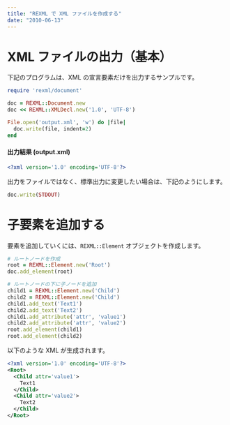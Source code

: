 ```yaml
---
title: "REXML で XML ファイルを作成する"
date: "2010-06-13"
---
```


XML ファイルの出力（基本）
====

下記のプログラムは、XML の宣言要素だけを出力するサンプルです。

```ruby
require 'rexml/document'

doc = REXML::Document.new
doc << REXML::XMLDecl.new('1.0', 'UTF-8')

File.open('output.xml', 'w') do |file|
  doc.write(file, indent=2)
end
```

#### 出力結果 (output.xml)
```xml
<?xml version='1.0' encoding='UTF-8'?>
```

出力をファイルではなく、標準出力に変更したい場合は、下記のようにします。

```ruby
doc.write(STDOUT)
```


子要素を追加する
====

要素を追加していくには、`REXML::Element` オブジェクトを作成します。

```ruby
# ルートノードを作成
root = REXML::Element.new('Root')
doc.add_element(root)

# ルートノードの下に子ノードを追加
child1 = REXML::Element.new('Child')
child2 = REXML::Element.new('Child')
child1.add_text('Text1')
child2.add_text('Text2')
child1.add_attribute('attr', 'value1')
child2.add_attribute('attr', 'value2')
root.add_element(child1)
root.add_element(child2)
```

以下のような XML が生成されます。

```xml
<?xml version='1.0' encoding='UTF-8'?>
<Root>
  <Child attr='value1'>
    Text1
  </Child>
  <Child attr='value2'>
    Text2
  </Child>
</Root>
```
